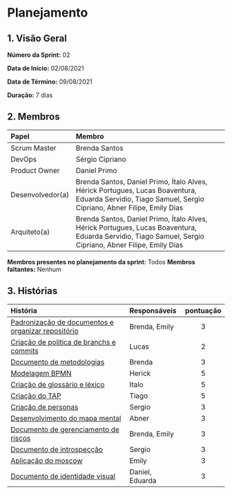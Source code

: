 # Planejamento 

## 1. Visão Geral

**Número da Sprint:** 02

**Data de Início:** 02/08/2021

**Data de Término:** 09/08/2021

**Duração:** 7 dias

## 2. Membros
|      Papel       |          Membro            |
| :--------------  | :-----------------------   |
|    Scrum Master  |       Brenda Santos        |
|      DevOps      |      Sérgio Cipriano       |
|   Product Owner  |       Daniel Primo         |
| Desenvolvedor(a) |Brenda Santos, Daniel Primo, Ítalo Alves, Hérick Portugues, Lucas Boaventura, Eduarda Servidio, Tiago Samuel, Sergio Cipriano, Abner Filipe, Emily Dias |
|   Arquiteto(a)   |Brenda Santos, Daniel Primo, Ítalo Alves, Hérick Portugues, Lucas Boaventura, Eduarda Servidio, Tiago Samuel, Sergio Cipriano, Abner Filipe, Emily Dias| 

**Membros presentes no planejamento da sprint:** Todos
**Membros faltantes:** Nenhum

## 3. Histórias

|  História  | Responsáveis  | pontuação |
| :--------  | :-----------  | :-------: |
| [Padronização de documentos e organizar repositório]() |  Brenda, Emily     |     3     |    
| [Criação de política de branchs e commits]() |    Lucas   |    2    |  
| [Documento de metodologias]() |   Brenda   |   3   | 
| [Modelagem BPMN]() |  Herick  |   5   |     
| [Criação de glossário e léxico]() |   Italo   |   5   |   
| [Criação do TAP]() |  Tiago   |  5   |   
| [Criação de personas]() |    Sergio   |    3    |  
| [Desenvolvimento do mapa mental]() |  Abner   |    3   |  
| [Documento de gerenciamento de riscos]() |     Brenda, Emily     |    3   |        
| [Documento de introspecção]() |    Sergio   |   3   |   
| [Aplicação do moscow]() |  Emily   |  3   |   
| [Documento de identidade visual]() |  Daniel, Eduarda |   3   |   
